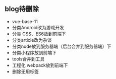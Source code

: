 ## blog待删除
+ vue-base-11
+ 分类Android改为游戏开发
+ 分类 CSS、ES6放到前端下
+ 分类article改为杂谈
+ 分类node放到服务器端（后台合并到服务器端）下
+ 分类小程序放到前端下
+ tools合并到工具
+ 工程化 webpack放到前端下
+ 删除无用标签
